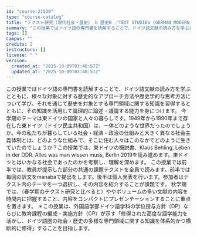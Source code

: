 ```yaml
---
id: "course:21530"
type: "course-catalog"
title: "テクスト研究（現代社会・歴史） b_歴史B ／TEXT STUDIES (GERMAN MODERN SOCIETY AND HISTORY) b"
summary: "この授業ではドイツ語の専門書を読解することで、ドイツ語文献の読み方を学ぶとともに、様々な対象に対する歴史的なアプローチ方法や歴史学的な思考方法について学び、それを通じて歴史を対象とする専門領域に関する知識を習得するとともに、その知識を活用し…"
tags: []
campus: ""
credits: 2
instructors: []
license: " "
version:
  created_at: "2025-10-09T03:48:57Z"
  updated_at: "2025-10-09T03:48:57Z"
---
```


この授業ではドイツ語の専門書を読解することで、ドイツ語文献の読み方を学ぶとともに、様々な対象に対する歴史的なアプローチ方法や歴史学的な思考方法について学び、それを通じて歴史を対象とする専門領域に関する知識を習得するとともに、その知識を活用して論理的に論述・議論する能力を身につけます。 今学期のテーマは東ドイツの国家と人々の暮らしです。1949年から1990年まで存在した東ドイツ（ドイツ民主共和国）は、一体どのような世界だったのでしょうか。今の私たちが暮らしている社会・経済・政治の仕組みと大きく異なる社会主義体制とは、どのような仕組みで、そこに住む人々はこのなかでどのように生きていたのでしょうか？この授業では、東ドイツの概説書、Klaus Behling, Leben in der DDR. Alles was man wissen muss, Berlin 2019を読み進めます。東ドイツとはいかなる社会であったのかを考察し、理解を深めます。 この授業では前半では、教員が提示した部分の共通の課題テクストを全員で読みます。前半では毎回の訳文をmanabaで提出をします。後半は個人発表を行います。参加者はテクスト内のテーマを一つ選択し、その内容を紹介することが課題です。 秋学期では、（春学期のテクスト研究と比べると）ややボリュームの多い文献の内容を時間内に把握すること、内容をコンパクトにプレゼンテーションすることに重点を置きます。 ＊この授業は、外国語学部ドイツ語学科の学位授与方針（DP）ならびに教育課程の編成・実施方針（CP）が示す「修得された高度な語学能力を活かし、ドイツ語圏の社会・歴史の多様な専門領域に関する知識を体系的かつ横断的に修得」することを目指します。
